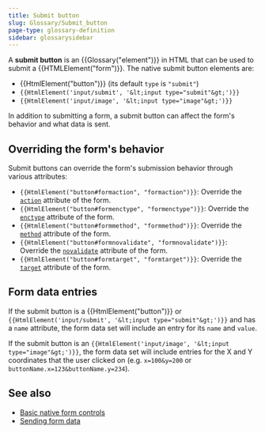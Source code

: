 ```yaml
---
title: Submit button
slug: Glossary/Submit_button
page-type: glossary-definition
sidebar: glossarysidebar
---
```



A **submit button** is an {{Glossary("element")}} in HTML that can be used to submit a {{HTMLElement("form")}}. The native submit button elements are:

- {{HtmlElement("button")}} (its default `type` is `"submit"`)
- `{{HtmlElement('input/submit', '&lt;input type="submit"&gt;')}}`
- `{{HtmlElement('input/image', '&lt;input type="image"&gt;')}}`

In addition to submitting a form, a submit button can affect the form's behavior and what data is sent.

## Overriding the form's behavior

Submit buttons can override the form's submission behavior through various attributes:

- `{{HtmlElement("button#formaction", "formaction")}}`: Override the [`action`](/en-US/docs/Web/HTML/Element/form#action) attribute of the form.
- `{{HtmlElement("button#formenctype", "formenctype")}}`: Override the [`enctype`](/en-US/docs/Web/HTML/Element/form#enctype) attribute of the form.
- `{{HtmlElement("button#formmethod", "formmethod")}}`: Override the [`method`](/en-US/docs/Web/HTML/Element/form#method) attribute of the form.
- `{{HtmlElement("button#formnovalidate", "formnovalidate")}}`: Override the [`novalidate`](/en-US/docs/Web/HTML/Element/form#novalidate) attribute of the form.
- `{{HtmlElement("button#formtarget", "formtarget")}}`: Override the [`target`](/en-US/docs/Web/HTML/Element/form#target) attribute of the form.

## Form data entries

If the submit button is a {{HtmlElement("button")}} or `{{HtmlElement('input/submit', '&lt;input type="submit"&gt;')}}` and has a `name` attribute, the form data set will include an entry for its `name` and `value`.

If the submit button is an `{{HtmlElement('input/image', '&lt;input type="image"&gt;')}}`, the form data set will include entries for the X and Y coordinates that the user clicked on (e.g. `x=100&y=200` or `buttonName.x=123&buttonName.y=234`).

## See also

- [Basic native form controls](/en-US/docs/Learn/Forms/Basic_native_form_controls)
- [Sending form data](/en-US/docs/Learn/Forms/Sending_and_retrieving_form_data)
